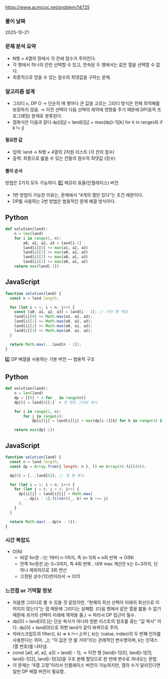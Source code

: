 https://www.acmicpc.net/problem/14725

### 풀이 날짜

2025-10-21

### 문제 분석 요약
- N행 × 4열의 땅에서 각 칸에 점수가 주어진다.
- 각 행에서 하나의 칸만 선택할 수 있고, 연속된 두 행에서는 같은 열을 선택할 수 없다.
- 최종적으로 얻을 수 있는 점수의 최댓값을 구하는 문제.

### 알고리즘 설계
- 그리디 x, DP O
    → 단순히 매 행마다 큰 값을 고르는 그리디 방식은 전체 최적해를 보장하지 않음.
    → 이전 선택이 다음 선택의 제약에 영향을 주기 때문에 DP(동적 프로그래밍) 문제로 분류된다. 
- 점화식은 다음과 같다
 dp[i][j] = land[i][j] + max(dp[i-1][k] for k in range(4) if k != j)

#### 필요한 값

- 입력: land → N행 × 4열의 2차원 리스트 (각 칸의 점수)
- 출력: 최종으로 밟을 수 있는 칸들의 점수의 최댓값 (정수)

#### 풀이 순서

방법은 2가지 모두 가능하다.
1️⃣ 메모리 효율(인플레이스) 버전
- 1번 방법이 가능한 이유는, 문제에서 "4개의 열만 있다”는 조건 때문이다.
- DP를 사용하는 2번 방법은 범용적인 문제 해결 방식이다.

## Python 

```python
def solution(land):
    n = len(land)
    for i in range(1, n):
        a0, a1, a2, a3 = land[i-1]
        land[i][0] += max(a1, a2, a3)
        land[i][1] += max(a0, a2, a3)
        land[i][2] += max(a0, a1, a3)
        land[i][3] += max(a0, a1, a2)
    return max(land[-1])

```

## JavaScript 

```javascript
function solution(land) {
  const n = land.length;

  for (let i = 1; i < n; i++) {
    const [a0, a1, a2, a3] = land[i - 1]; // 이전 행 백업
    land[i][0] += Math.max(a1, a2, a3);
    land[i][1] += Math.max(a0, a2, a3);
    land[i][2] += Math.max(a0, a1, a3);
    land[i][3] += Math.max(a0, a1, a2);
  }

  return Math.max(...land[n - 1]);
}

```

2️⃣ DP 배열을 사용하는 기본 버전 — 범용적 구조
## Python 

```python
def solution(land):
    n = len(land)
    dp = [[0] * 4 for _ in range(n)]
    dp[0] = land[0][:]  # 첫 행은 그대로 복사

    for i in range(1, n):
        for j in range(4):
            dp[i][j] = land[i][j] + max(dp[i-1][k] for k in range(4) if k != j)

    return max(dp[-1])

```

## JavaScript 

```javascript
function solution(land) {
  const n = land.length;
  const dp = Array.from({ length: n }, () => Array(4).fill(0));

  dp[0] = [...land[0]]; // 첫 행 복사

  for (let i = 1; i < n; i++) {
    for (let j = 0; j < 4; j++) {
      dp[i][j] = land[i][j] + Math.max(
        ...dp[i - 1].filter((_, k) => k !== j)
      );
    }
  }

  return Math.max(...dp[n - 1]);
}

```

### 시간 복잡도

- O(N)
    - 바깥 for문 : i는 1부터 n-1까지, 즉 (n-1)회 ≈ n회 반복 → O(N)
    - 안쪽 for문은 j는 0~3까지, 즉 4회 반복 , 내부 max 계산은 k는 0~3까지, 단 하나 제외하므로 3회 연산
    - 고정된 상수(12)번이라서 → O(1)

### 느낀점 or 기억할 정보
- 처음엔 그리디로 풀 수 있을 것 같았지만,
“현재의 최선 선택이 미래의 최선으로 이어지지 않는다”는 점 때문에 그리디는 실패함.
(다음 행에서 같은 열을 밟을 수 없기 때문에 과거의 선택이 미래에 제약을 줌.)
→ 따라서 DP 접근이 필수.
- dp[0] = land[0][:]는 단순 복사가 아니라
원본 리스트의 참조를 끊는 “값 복사” 이다.
dp[0] = land[0]으로 하면 land가 같이 바뀌므로 주의.
- 자바스크립트의 filter((_, k) => k !== j)의 (_, k)는 (value, index)의 두 번째 인자를 사용한다는 의미.
_는 “이 값은 안 쓸 거야”라는 관례적인 변수명이며, k는 인덱스(열 번호)를 나타냄.
- const [a0, a1, a2, a3] = land[i - 1];
→ 이전 행 [land[i-1][0], land[i-1][1], land[i-1][2], land[i-1][3]]을
구조 분해 할당으로 한 번에 변수로 꺼내오는 문법.
- 이 문제는 “4열 고정”이라서 인플레이스 버전이 가능하지만,
열의 수가 달라진다면 일반 DP 배열 버전이 필요함.